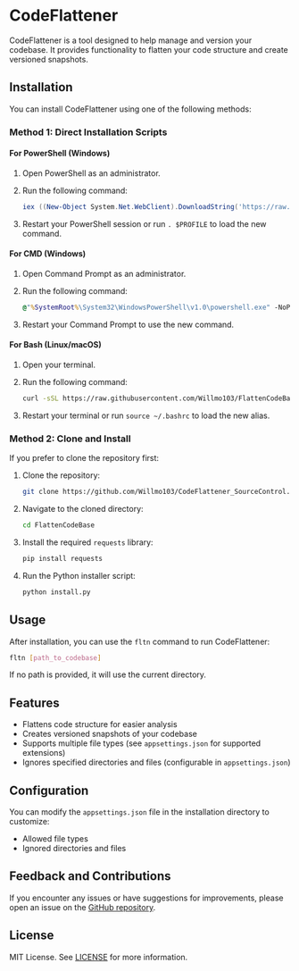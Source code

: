 # CodeFlattener

CodeFlattener is a tool designed to help manage and version your codebase. It provides functionality to flatten your code structure and create versioned snapshots.

## Installation

You can install CodeFlattener using one of the following methods:

### Method 1: Direct Installation Scripts

#### For PowerShell (Windows)

1. Open PowerShell as an administrator.
2. Run the following command:

    ```powershell
    iex ((New-Object System.Net.WebClient).DownloadString('https://raw.githubusercontent.com/Willmo103/FlattenCodeBase/main/install_codeflattener.ps1'))
    ```

3. Restart your PowerShell session or run `. $PROFILE` to load the new command.

#### For CMD (Windows)

1. Open Command Prompt as an administrator.
2. Run the following command:

    ```cmd
    @"%SystemRoot%\System32\WindowsPowerShell\v1.0\powershell.exe" -NoProfile -InputFormat None -ExecutionPolicy Bypass -Command "iex ((New-Object System.Net.WebClient).DownloadString('https://raw.githubusercontent.com/Willmo103/FlattenCodeBase/main/install_codeflattener.cmd'))"
    ```

3. Restart your Command Prompt to use the new command.

#### For Bash (Linux/macOS)

1. Open your terminal.
2. Run the following command:

    ```bash
    curl -sSL https://raw.githubusercontent.com/Willmo103/FlattenCodeBase/main/install_codeflattener.sh | bash
    ```

3. Restart your terminal or run `source ~/.bashrc` to load the new alias.

### Method 2: Clone and Install

If you prefer to clone the repository first:

1. Clone the repository:

   ```sh
   git clone https://github.com/Willmo103/CodeFlattener_SourceControl.git
   ```

2. Navigate to the cloned directory:

   ```sh
   cd FlattenCodeBase
   ```

3. Install the required `requests` library:

   ```sh
   pip install requests
   ```

4. Run the Python installer script:

   ```sh
   python install.py
   ```

## Usage

After installation, you can use the `fltn` command to run CodeFlattener:

```sh
fltn [path_to_codebase]
```

If no path is provided, it will use the current directory.

## Features

- Flattens code structure for easier analysis
- Creates versioned snapshots of your codebase
- Supports multiple file types (see `appsettings.json` for supported extensions)
- Ignores specified directories and files (configurable in `appsettings.json`)

## Configuration

You can modify the `appsettings.json` file in the installation directory to customize:

- Allowed file types
- Ignored directories and files

## Feedback and Contributions

If you encounter any issues or have suggestions for improvements, please open an issue on the [GitHub repository](https://github.com/Willmo103/CodeFlattener_SourceControl/issues).

## License

MIT License. See [LICENSE](LICENSE) for more information.
